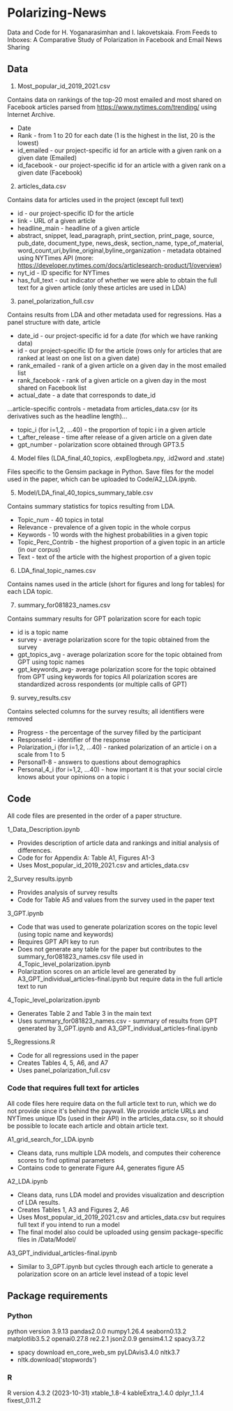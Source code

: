 # Polarizing-News
Data and Code for H. Yoganarasimhan and I. Iakovetskaia. From Feeds to Inboxes: A Comparative Study of Polarization in
Facebook and Email News Sharing

## Data

1. Most_popular_id_2019_2021.csv 

Contains data on rankings of the top-20 most emailed and most shared on Facebook articles parsed from https://www.nytimes.com/trending/ using Internet Archive.
- Date
- Rank - from 1 to 20 for each date (1 is the highest in the list, 20 is the lowest)
- id_emailed - our project-specific id for an article with a given rank on a given date (Emailed)
- id_facebook - our project-specific id for an article with a given rank on a given date (Facebook)

2. articles_data.csv

Contains data for articles used in the project (except full text)
- id - our project-specific ID for the article
- link - URL of a given article
- headline_main - headline of a given article
- abstract, snippet, lead_paragraph, print_section, print_page, source, pub_date, document_type, news_desk, section_name, type_of_material, word_count,uri,byline_original,byline_organization - metadata obtained using NYTimes API (more: https://developer.nytimes.com/docs/articlesearch-product/1/overview)
- nyt_id - ID specific for NYTimes
- has_full_text - out indicator of whether we were able to obtain the full text for a given article (only these articles are used in LDA)

3. panel_polarization_full.csv

Contains results from LDA and other metadata used for regressions. Has a panel structure with date, article
- date_id - our project-specific id for a date (for which we have ranking data)
- id - our project-specific ID for the article (rows only for articles that are ranked at least on one list on a given date)
- rank_emailed - rank of a given article on a given day in the most emailed list 
- rank_facebook - rank of a given article on a given day in the most shared on Facebook list 
- actual_date - a date that corresponds to date_id

...article-specific controls - metadata from articles_data.csv (or its derivatives such as the headline length)...

- topic_i (for i=1,2, ...40) - the proportion of topic i in a given article
- t_after_release - time after release of a given article on a given date
- gpt_number - polarization score obtained through GPT3.5

4. Model files (LDA_final_40_topics, .expElogbeta.npy, .id2word and .state)

Files specific to the Gensim package in Python. Save files for the model used in the paper, which can be uploaded to Code/A2_LDA.ipynb.

5. Model/LDA_final_40_topics_summary_table.csv

Contains summary statistics for topics resulting from LDA.

- Topic_num - 40 topics in total
- Relevance - prevalence of a given topic in the whole corpus 
- Keywords - 10 words with the highest probabilities in a given topic
- Topic_Perc_Contrib - the highest proportion of a given topic in an article (in our corpus)
- Text - text of the article with the highest proportion of a given topic

6. LDA_final_topic_names.csv 

Contains names used in the article (short for figures and long for tables) for each LDA topic.

7.  summary_for081823_names.csv

Contains summary results for GPT polarization score for each topic 
- id is a topic name
- survey - average polarization score for the topic obtained from the survey 
- gpt_topics_avg - average polarization score for the topic obtained from GPT using topic names 
- gpt_keywords_avg- average polarization score for the topic obtained from GPT using keywords for topics 
All polarization scores are standardized across respondents (or multiple calls of GPT)

9. survey_results.csv

Contains selected columns for the survey results; all identifiers were removed
- Progress - the percentage of the survey filled by the participant
- ResponseId - identifier of the response
- Polarization_i (for i=1,2, ...40) - ranked polarization of an article i on a scale from 1 to 5
- Personal1-8 - answers to questions about demographics
- Personal_4_i (for i=1,2, ...40) - how important it is that your social circle knows about your opinions on a topic i

## Code

All code files are presented in the order of a paper structure.

1_Data_Description.ipynb

- Provides description of article data and rankings and initial analysis of differences.
- Code for for Appendix A: Table A1, Figures A1-3
- Uses Most_popular_id_2019_2021.csv and articles_data.csv

2_Survey results.ipynb

- Provides analysis of survey results
- Code for Table A5 and values from the survey used in the paper text

3_GPT.ipynb

- Code that was used to generate polarization scores on the topic level (using topic name and keywords)
- Requires GPT API key to run
- Does not generate any table for the paper but contributes to the summary_for081823_names.csv file used in 4_Topic_level_polarization.ipynb
- Polarization scores on an article level are generated by A3_GPT_individual_articles-final.ipynb but require data in the full article text to run

4_Topic_level_polarization.ipynb

- Generates Table 2 and Table 3 in the main text
- Uses summary_for081823_names.csv - summary of results from GPT generated by 3_GPT.ipynb and A3_GPT_individual_articles-final.ipynb 

5_Regressions.R

- Code for all regressions used in the paper
- Creates Tables 4, 5, A6, and A7
- Uses panel_polarization_full.csv

### Code that requires full text for articles 

All code files here require data on the full article text to run, which we do not provide since it's behind the paywall. We provide article URLs and NYTimes unique IDs (used in their API) in the articles_data.csv, so it should be possible to locate each article and obtain article text.

A1_grid_search_for_LDA.ipynb

- Cleans data, runs multiple LDA models, and computes their coherence scores to find optimal parameters
- Contains code to generate Figure A4, generates figure A5

A2_LDA.ipynb

- Cleans data, runs LDA model and provides visualization and description of LDA results.
- Creates Tables 1, A3 and Figures 2, A6
- Uses Most_popular_id_2019_2021.csv and articles_data.csv but requires full text if you intend to run a model
- The final model also could be uploaded using gensim package-specific files in /Data/Model/

A3_GPT_individual_articles-final.ipynb

- Similar to 3_GPT.ipynb but cycles through each article to generate a polarization score on an article level instead of a topic level


## Package requirements

### Python
python version 3.9.13
pandas2.0.0
numpy1.26.4
seaborn0.13.2
matplotlib3.5.2
openai0.27.8
re2.2.1
json2.0.9
gensim4.1.2
spacy3.7.2
- spacy download en_core_web_sm
pyLDAvis3.4.0
nltk3.7
- nltk.download('stopwords')

### R

R version 4.3.2 (2023-10-31)
xtable_1.8-4
kableExtra_1.4.0
dplyr_1.1.4
fixest_0.11.2
